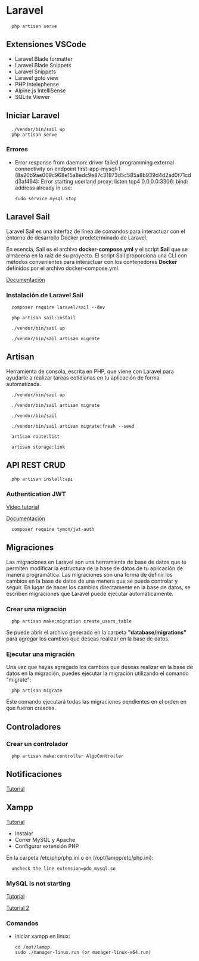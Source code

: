 # Laravel

      php artisan serve
      

## Extensiones VSCode

- Laravel Blade formatter
- Laravel Blade Snippets
- Laravel Snippets
- Laravel goto view
- PHP Intelephense
- Alpine.js IntelliSense
- SQLite Viewer

## Iniciar Laravel

      ./vendor/bin/sail up
      php artisan serve

### Errores

- Error response from daemon: driver failed programming external connectivity on endpoint first-app-mysql-1 (8a20b9ae009c968e15a8edc9e87c31873d5c585a8b939d4d2ad0f71cdd3af464): Error starting userland proxy: listen tcp4 0.0.0.0:3306: bind: address already in use:

      sudo service mysql stop


## Laravel Sail

Laravel Sail es una interfaz de línea de comandos para interactuar con el entorno de desarrollo Docker predeterminado de Laravel.

En esencia, Sail es el archivo **docker-compose.yml** y el script **Sail** que se almacena en la raíz de su proyecto. El script Sail proporciona una CLI con métodos convenientes para interactuar con los contenedores **Docker** definidos por el archivo docker-compose.yml.

[Documentación](https://laravel.com/docs/11.x/sail#introduction)

### Instalación de Laravel Sail

      composer require laravel/sail --dev

      php artisan sail:install
      
      ./vendor/bin/sail up

      ./vendor/bin/sail artisan migrate

## Artisan

Herramienta de consola, escrita en PHP, que viene con Laravel para ayudarte a realizar tareas cotidianas en tu aplicación de forma automatizada.

      ./vendor/bin/sail up
      
      ./vendor/bin/sail artisan migrate
      
      ./vendor/bin/sail 
      
      ./vendor/bin/sail artisan migrate:fresh --seed
      
      artisan route:list
      
      artisan storage:link

## API REST CRUD

      php artisan install:api

### Authentication JWT

[Vídeo tutorial](https://www.youtube.com/watch?v=kP2N_eEv-iA)

[Documentación](https://jwt-auth.readthedocs.io/en/develop/laravel-installation/)

      composer require tymon/jwt-auth


## Migraciones

Las migraciones en Laravel son una herramienta de base de datos que te permiten modificar la estructura de la base de datos de tu aplicación de manera programática. Las migraciones son una forma de definir los cambios en la base de datos de una manera que se pueda controlar y seguir. En lugar de hacer los cambios directamente en la base de datos, se escriben migraciones que Laravel puede ejecutar automáticamente.

### Crear una migración

      php artisan make:migration create_users_table

Se puede abrir el archivo generado en la carpeta **"database/migrations"** para agregar los cambios que deseas realizar en la base de datos.

### Ejecutar una migración

Una vez que hayas agregado los cambios que deseas realizar en la base de datos en la migración, puedes ejecutar la migración utilizando el comando "migrate":

      php artisan migrate

Este comando ejecutará todas las migraciones pendientes en el orden en que fueron creadas.

## Controladores

### Crear un controlador
      php artisan make:controller AlgoController

## Notificaciones

[Tutorial](https://www.honeybadger.io/blog/php-laravel-notifications/)

## Xampp

[Tutorial](https://youtu.be/laXc22YPGhg?si=KUCcMlrJVbvKHCTU)

- Instalar
- Correr MySQL y Apache
- Configurar extensión PHP

En la carpeta /etc/php/php.ini o en (/opt/lampp/etc/php.ini):

      uncheck the line extension=pdo_mysql.so



### MySQL is not starting

[Tutorial](https://stackoverflow.com/questions/16830891/mysql-is-not-starting-in-xampp-ubuntu)

[Tutorial 2](https://stackoverflow.com/questions/58511277/very-persistent-opt-lampp-bin-mysql-server-264-kill-no-such-process-xampp-u)

### Comandos

- iniciar xampp en linux: 

      cd /opt/lampp
      sudo ./manager-linux.run (or manager-linux-x64.run)
  
